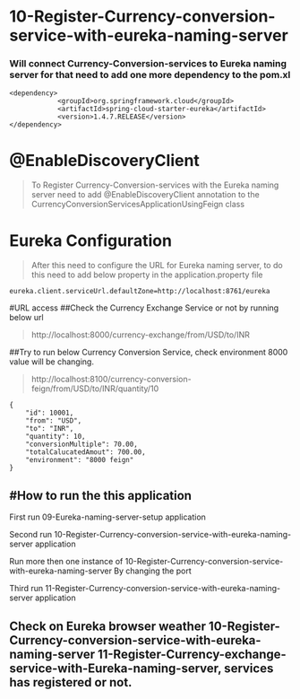 # 10-Register-Currency-conversion-service-with-eureka-naming-server

### Will connect Currency-Conversion-services to Eureka naming server for that need to add one more dependency to the pom.xl
```
<dependency>
			<groupId>org.springframework.cloud</groupId>
			<artifactId>spring-cloud-starter-eureka</artifactId>
			<version>1.4.7.RELEASE</version>
</dependency>
```

# @EnableDiscoveryClient
>   To Register Currency-Conversion-services with the Eureka naming server 
	need to add @EnableDiscoveryClient annotation to the CurrencyConversionServicesApplicationUsingFeign class

# Eureka Configuration
> After this need to configure the URL for Eureka naming server, to do this need to add below property 
		in the application.property file
```        
eureka.client.serviceUrl.defaultZone=http://localhost:8761/eureka
```

#URL access
##Check the Currency Exchange Service or not by running below url
>http://localhost:8000/currency-exchange/from/USD/to/INR

##Try to run below Currency Conversion Service, check environment 8000 value will be changing.
>http://localhost:8100/currency-conversion-feign/from/USD/to/INR/quantity/10

```
{
    "id": 10001,
    "from": "USD",
    "to": "INR",
    "quantity": 10,
    "conversionMultiple": 70.00,
    "totalCalucatedAmout": 700.00,
    "environment": "8000 feign"
}
```


#How to run the this application
---
>
First run 09-Eureka-naming-server-setup application
>
Second run 10-Register-Currency-conversion-service-with-eureka-naming-server application
>
Run more then one instance of 
10-Register-Currency-conversion-service-with-eureka-naming-server By changing the port
>
Third run 11-Register-Currency-conversion-service-with-eureka-naming-server application
>
Check on Eureka browser weather
   10-Register-Currency-conversion-service-with-eureka-naming-server 
	11-Register-Currency-exchange-service-with-Eureka-naming-server, services has registered or not.
---










